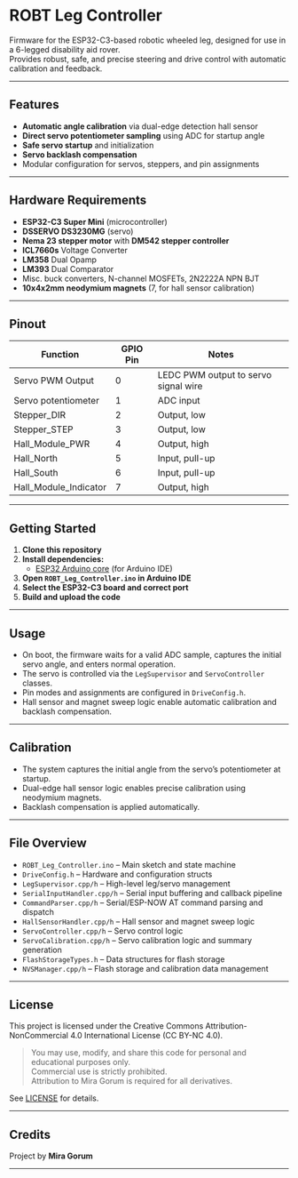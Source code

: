 # ROBT Leg Controller

Firmware for the ESP32-C3-based robotic wheeled leg, designed for use in a 6-legged disability aid rover.  
Provides robust, safe, and precise steering and drive control with automatic calibration and feedback.

---

## Features

- **Automatic angle calibration** via dual-edge detection hall sensor
- **Direct servo potentiometer sampling** using ADC for startup angle
- **Safe servo startup** and initialization
- **Servo backlash compensation**
- Modular configuration for servos, steppers, and pin assignments

---

## Hardware Requirements

- **ESP32-C3 Super Mini** (microcontroller)
- **DSSERVO DS3230MG** (servo)
- **Nema 23 stepper motor** with **DM542 stepper controller**
- **ICL7660s** Voltage Converter
- **LM358** Dual Opamp
- **LM393** Dual Comparator
- Misc. buck converters, N-channel MOSFETs, 2N2222A NPN BJT
- **10x4x2mm neodymium magnets** (7, for hall sensor calibration)

---

## Pinout

| Function                | GPIO Pin | Notes                                 |
|-------------------------|----------|---------------------------------------|
| Servo PWM Output        | 0        | LEDC PWM output to servo signal wire  |
| Servo potentiometer     | 1        | ADC input                             |
| Stepper_DIR             | 2        | Output, low                           |
| Stepper_STEP            | 3        | Output, low                           |
| Hall_Module_PWR         | 4        | Output, high                          |
| Hall_North              | 5        | Input, pull-up                        |
| Hall_South              | 6        | Input, pull-up                        |
| Hall_Module_Indicator   | 7        | Output, high                          |

---

## Getting Started

1. **Clone this repository**
2. **Install dependencies:**
    - [ESP32 Arduino core](https://github.com/espressif/arduino-esp32) (for Arduino IDE)
3. **Open `ROBT_Leg_Controller.ino` in Arduino IDE**
4. **Select the ESP32-C3 board and correct port**
5. **Build and upload the code**

---

## Usage

- On boot, the firmware waits for a valid ADC sample, captures the initial servo angle, and enters normal operation.
- The servo is controlled via the `LegSupervisor` and `ServoController` classes.
- Pin modes and assignments are configured in `DriveConfig.h`.
- Hall sensor and magnet sweep logic enable automatic calibration and backlash compensation.

---

## Calibration

- The system captures the initial angle from the servo’s potentiometer at startup.
- Dual-edge hall sensor logic enables precise calibration using neodymium magnets.
- Backlash compensation is applied automatically.

---

## File Overview

 - `ROBT_Leg_Controller.ino` – Main sketch and state machine
 - `DriveConfig.h` – Hardware and configuration structs
 - `LegSupervisor.cpp/h` – High-level leg/servo management
 - `SerialInputHandler.cpp/h` – Serial input buffering and callback pipeline
 - `CommandParser.cpp/h` – Serial/ESP-NOW AT command parsing and dispatch
 - `HallSensorHandler.cpp/h` – Hall sensor and magnet sweep logic
 - `ServoController.cpp/h` – Servo control logic
 - `ServoCalibration.cpp/h` – Servo calibration logic and summary generation
 - `FlashStorageTypes.h` – Data structures for flash storage
 - `NVSManager.cpp/h` – Flash storage and calibration data management

---

## License

This project is licensed under the Creative Commons Attribution-NonCommercial 4.0 International License (CC BY-NC 4.0).

> You may use, modify, and share this code for personal and educational purposes only.  
> Commercial use is strictly prohibited.  
> Attribution to Mira Gorum is required for all derivatives.

See [LICENSE](LICENSE) for details.

---

## Credits

Project by **Mira Gorum**

---
